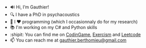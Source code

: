 - 🔊 Hi, I’m Gauthier!
- 🔍 I have a PhD in psychacoustics
- 🤖 I ❤️ programming (which I occasionnaly do for my research)
- 📚 I'm working on my C# and Python skills
- :shipit: You can find me on [CodinGame](https://www.codingame.com/profile/53038fbe81bae449ed409474d49ce6fd1257393 "CodinGame"), [Exercism](https://exercism.org/profiles/Gautzilla "Exercism") and [Leetcode](https://leetcode.com/Gautzilla/ "Leetcode")
- 📫 You can reach me at gauthier.berthomieu@gmail.com
